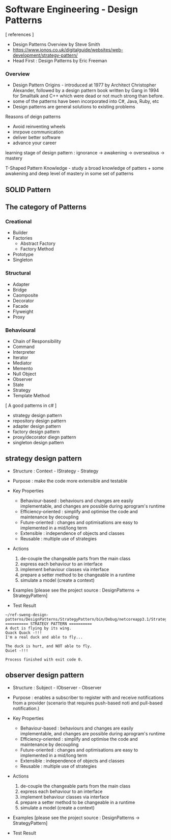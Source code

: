 # Software Engineering - Design Patterns

[ references ] 
- Design Patterns Overview by Steve Smith
- https://www.ionos.co.uk/digitalguide/websites/web-development/strategy-pattern/
- Head First : Design Patterns by Eric Freeman

### Overview
 - Design Pattern Origins - introduced at 1977 by Architect Christopher Alexander, followed by a design pattern book written by Gang in 1994 for Smalltalk and C++ which were dead or not much strong than before. 
 - some of the patterns have been incorporated into C#, Java, Ruby, etc
 - Design patterns are general solutions to existing problems

Reasons of deign patterns
- Avoid reinventing wheels
- imrpove communication
- deliver better software
- advance your career

learning stage of design pattern : ignorance -> awakening -> oversealous -> mastery

T-Shaped Pattern Knowledge - study a broad knowledge of patters + some awakening and deep level of mastery in some set of patterns

## SOLID Pattern

## The category of Patterns
### Creational
 - Builder
 - Factories
   - Abstract Factory
   - Factory Method
 - Prototype
 - Singleton
 
### Structural
 - Adapter
 - Bridge
 - Caomposite
 - Decorator
 - Facade
 - Flyweight
 - Proxy
 
 ### Behavioural
 - Chain of Responsibility
 - Command
 - Interpreter
 - Iterator
 - Mediator
 - Memento
 - Null Object
 - Observer
 - State
 - Strategy
 - Template Method


[ A good patterns in c# ]
- strategy design pattern
- repository design pattern
- adapter design pattern
- factory design pattern
- proxy/decorator diegn pattern
- singleton design pattern


## strategy design pattern
 - Structure : Context - IStrategy - Strategy
 - Purpose : make the code more extensible and testable
 - Key Properties
   - Behaviour-based : behaviours and changes are easily implementable, and changes are possible during aprogram's runtime
   - Efficiency-oriented : simplify and optimise the code and maintenance by decoupling
   - Future-oriented : changes and optimisations are easy to implemented in a mid/long term
   - Extensible : independence of objects and classes
   - Reusable : multiple use of strategies
   
 - Actions
   1) de-couple the changeable parts from the main class
   2) express each behaviour to an interface
   3) implement behaviour classes via interface
   4) prepare a setter method to be changeable in a runtime
   5) simulate a model (create a context)

 - Examples
   [please see the project source : DesignPatterns -> StrategyPattern]
   
 - Test Result
 ```shell
 ~/ref-sweng-design-patterns/DesignPatterns/StrategyPattern/bin/Debug/netcoreapp3.1/StrategyPattern.dll
 ========== STRATEGY PATTERN ==========
 A duct is flying by its wing.
 Quack Quack -!!!
 I'm a real duck and able to fly...
 
 The duck is hurt, and NOT able to fly.
 Quiet -!!!

 Process finished with exit code 0.
 ```

## observer design pattern
 - Structure : Subject - IObserver - Observer
 - Purpose : enables a subscriber to register with and receive notifications from a provider (scenario that requires push-based noti and pull-based notification.)
 - Key Properties
   - Behaviour-based : behaviours and changes are easily implementable, and changes are possible during aprogram's runtime
   - Efficiency-oriented : simplify and optimise the code and maintenance by decoupling
   - Future-oriented : changes and optimisations are easy to implemented in a mid/long term
   - Extensible : independence of objects and classes
   - Reusable : multiple use of strategies
   
 - Actions
   1) de-couple the changeable parts from the main class
   2) express each behaviour to an interface
   3) implement behaviour classes via interface
   4) prepare a setter method to be changeable in a runtime
   5) simulate a model (create a context)

 - Examples
   [please see the project source : DesignPatterns -> StrategyPattern]
   
 - Test Result
 ```shell
